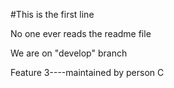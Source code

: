 #This is the first line

No one ever reads the readme file

We are on "develop" branch

Feature 3----maintained by person C